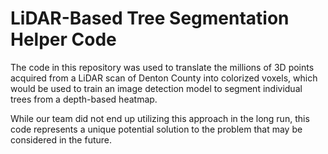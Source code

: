 # LiDAR-Based Tree Segmentation Helper Code

The code in this repository was used to translate the millions of 3D points acquired from a LiDAR scan of Denton County into colorized voxels, which would be used to train an image detection model to segment individual trees from a depth-based heatmap.

While our team did not end up utilizing this approach in the long run, this code represents a unique potential solution to the problem that may be considered in the future.
